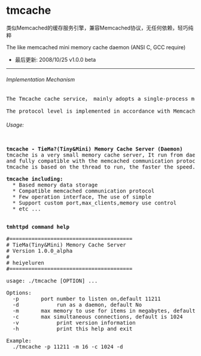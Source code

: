 tmcache
=======

类似Memcached的缓存服务引擎，兼容Memcached协议，无任何依赖，轻巧纯粹

The like memcached mini memory cache daemon (ANSI C, GCC require)

 * 最后更新: 2008/10/25  v1.0.0 beta


---


###### Implementation Mechanism
<pre>
The Tmcache cache service， mainly adopts a single-process model, and the internal core data structure mainly relies on Hash tables and Queues.

The protocol level is implemented in accordance with Memcached's text version protocol and can be run as an independent daemon.
</pre>



###### Usage:

<pre>

<b>tmcache - TieMa?(Tiny&Mini) Memory Cache Server (Daemon)</b>
tmcache is a very small memory cache server, It run from daemon. It is similar to memcachd, 
and fully compatible with the memcached communication protocol can be easily carried from the memcached to tmcache transplant. 
tmcache is based on the thread to run, the faster the speed.

<b>tmcache including:</b>
  * Based memory data storage
  * Compatible memcached communication protocol
  * Few operation interface, The use of simple
  * Support custom port,max_clients,memory use control
  * etc ...
  

<b>tmhttpd command help</b>

#=======================================
# TieMa(Tiny&Mini) Memory Cache Server
# Version 1.0.0_alpha
# 
# heiyeluren <blog.csdn.net/heiyeshuwu>
#=======================================

usage: ./tmcache [OPTION] ... 

Options: 
  -p <num>      port number to listen on,default 11211
  -d            run as a daemon, default No
  -m <num>      max memory to use for items in megabytes, default is 16M
  -c <num>      max simultaneous connections, default is 1024
  -v            print version information
  -h            print this help and exit

Example: 
  ./tmcache -p 11211 -m 16 -c 1024 -d


</pre>

